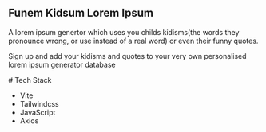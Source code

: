 ## Funem Kidsum Lorem Ipsum
A lorem ipsum genertor which uses you childs kidisms(the words they pronounce wrong, or use instead of a real word) or even their funny quotes.

Sign up and add your kidisms and quotes to your very own personalised lorem ipsum generator database

# Tech Stack

- Vite
- Tailwindcss
- JavaScript
- Axios
